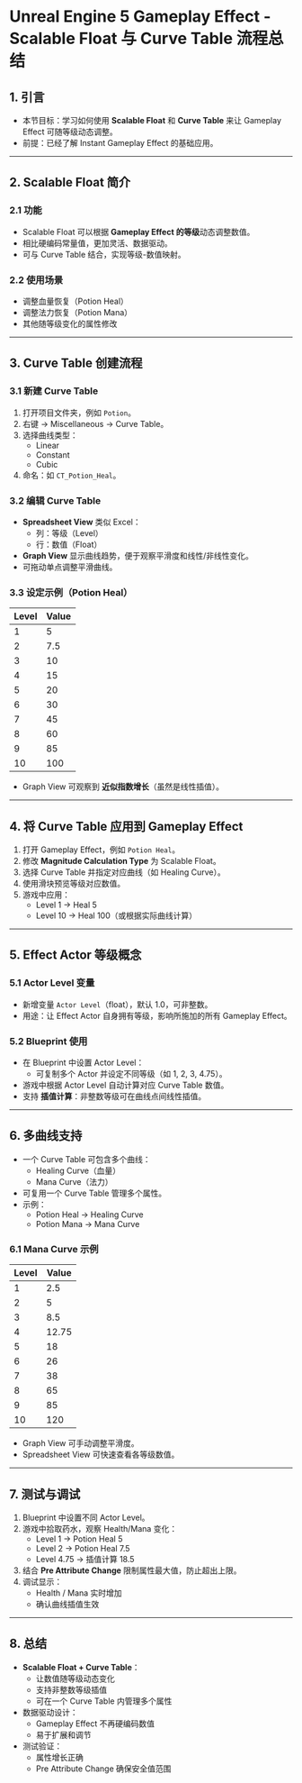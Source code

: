 # Unreal Engine 5 Gameplay Effect - Scalable Float 与 Curve Table 流程总结

## 1. **引言**

- 本节目标：学习如何使用 **Scalable Float** 和 **Curve Table** 来让 Gameplay Effect 可随等级动态调整。
- 前提：已经了解 Instant Gameplay Effect 的基础应用。

------

## 2. **Scalable Float 简介**

### 2.1 功能

- Scalable Float 可以根据 **Gameplay Effect 的等级**动态调整数值。
- 相比硬编码常量值，更加灵活、数据驱动。
- 可与 Curve Table 结合，实现等级-数值映射。

### 2.2 使用场景

- 调整血量恢复（Potion Heal）
- 调整法力恢复（Potion Mana）
- 其他随等级变化的属性修改

------

## 3. **Curve Table 创建流程**

### 3.1 新建 Curve Table

1. 打开项目文件夹，例如 `Potion`。
2. 右键 → Miscellaneous → Curve Table。
3. 选择曲线类型：
   - Linear
   - Constant
   - Cubic
4. 命名：如 `CT_Potion_Heal`。

### 3.2 编辑 Curve Table

- **Spreadsheet View** 类似 Excel：
  - 列：等级（Level）
  - 行：数值（Float）
- **Graph View** 显示曲线趋势，便于观察平滑度和线性/非线性变化。
- 可拖动单点调整平滑曲线。

### 3.3 设定示例（Potion Heal）

| Level | Value |
| ----- | ----- |
| 1     | 5     |
| 2     | 7.5   |
| 3     | 10    |
| 4     | 15    |
| 5     | 20    |
| 6     | 30    |
| 7     | 45    |
| 8     | 60    |
| 9     | 85    |
| 10    | 100   |

- Graph View 可观察到 **近似指数增长**（虽然是线性插值）。

------

## 4. **将 Curve Table 应用到 Gameplay Effect**

1. 打开 Gameplay Effect，例如 `Potion Heal`。
2. 修改 **Magnitude Calculation Type** 为 Scalable Float。
3. 选择 Curve Table 并指定对应曲线（如 Healing Curve）。
4. 使用滑块预览等级对应数值。
5. 游戏中应用：
   - Level 1 → Heal 5
   - Level 10 → Heal 100（或根据实际曲线计算）

------

## 5. **Effect Actor 等级概念**

### 5.1 Actor Level 变量

- 新增变量 `Actor Level`（float），默认 1.0，可非整数。
- 用途：让 Effect Actor 自身拥有等级，影响所施加的所有 Gameplay Effect。

### 5.2 Blueprint 使用

- 在 Blueprint 中设置 Actor Level：
  - 可复制多个 Actor 并设定不同等级（如 1, 2, 3, 4.75）。
- 游戏中根据 Actor Level 自动计算对应 Curve Table 数值。
- 支持 **插值计算**：非整数等级可在曲线点间线性插值。

------

## 6. **多曲线支持**

- 一个 Curve Table 可包含多个曲线：
  - Healing Curve（血量）
  - Mana Curve（法力）
- 可复用一个 Curve Table 管理多个属性。
- 示例：
  - Potion Heal → Healing Curve
  - Potion Mana → Mana Curve

### 6.1 Mana Curve 示例

| Level | Value |
| ----- | ----- |
| 1     | 2.5   |
| 2     | 5     |
| 3     | 8.5   |
| 4     | 12.75 |
| 5     | 18    |
| 6     | 26    |
| 7     | 38    |
| 8     | 65    |
| 9     | 85    |
| 10    | 120   |

- Graph View 可手动调整平滑度。
- Spreadsheet View 可快速查看各等级数值。

------

## 7. **测试与调试**

1. Blueprint 中设置不同 Actor Level。
2. 游戏中拾取药水，观察 Health/Mana 变化：
   - Level 1 → Potion Heal 5
   - Level 2 → Potion Heal 7.5
   - Level 4.75 → 插值计算 18.5
3. 结合 **Pre Attribute Change** 限制属性最大值，防止超出上限。
4. 调试显示：
   - Health / Mana 实时增加
   - 确认曲线插值生效

------

## 8. **总结**

- **Scalable Float + Curve Table**：
  - 让数值随等级动态变化
  - 支持非整数等级插值
  - 可在一个 Curve Table 内管理多个属性
- 数据驱动设计：
  - Gameplay Effect 不再硬编码数值
  - 易于扩展和调节
- 测试验证：
  - 属性增长正确
  - Pre Attribute Change 确保安全值范围